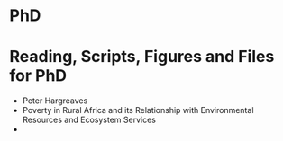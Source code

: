 # PhD
# Reading, Scripts, Figures and Files for PhD
- Peter Hargreaves
- Poverty in Rural Africa and its Relationship with Environmental Resources and Ecosystem Services
-
